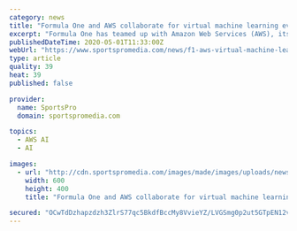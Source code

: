 ```yaml
---
category: news
title: "Formula One and AWS collaborate for virtual machine learning event"
excerpt: "Formula One has teamed up with Amazon Web Services (AWS), its official cloud and machine learning partner, to create a virtual event that will see professional racers compete against amateur developers from around the world."
publishedDateTime: 2020-05-01T11:33:00Z
webUrl: "https://www.sportspromedia.com/news/f1-aws-virtual-machine-learning-esports"
type: article
quality: 39
heat: 39
published: false

provider:
  name: SportsPro
  domain: sportspromedia.com

topics:
  - AWS AI
  - AI

images:
  - url: "http://cdn.sportspromedia.com/images/made/images/uploads/news/danniel_ricciardo_aussie_gp_2020_600_400.jpg"
    width: 600
    height: 400
    title: "Formula One and AWS collaborate for virtual machine learning event"

secured: "OCwTdDzhapzdzh3ZlrS77qc5BkdfBccMy8VvieYZ/LVGSmg0p2ut5GTpEN12vrgrb5wof23fzj2qu3dWB7YtE1nP6wGUqSX72uFnspC0OOCwpH4LjMhzXX3UFr8dbLqFqOp8rXlwRvDybWt+DlRyVA7FD3NHCGKLPvdxBaudtuj+dyP2ywqHOvuE192SoWrk8LW1BTaNIaGTEYQSHXQUesLNBgU5moyOgGOPt2UeRHRvVIoKr05dW200C/2Pw5f//QwtrF0IlfqKrooQ+ogMFiQN7zJ2wBJ4TlmfDPB9HnS++t0wmkzGnx1nqZO1gkj7+BG/BHgb4dCce8qaM+55Ux7g397N2rtH3AQyUvVIxfQxfoNKEBJSNf0TKCtKKYF/qufa/GHxPtro598BEu5cITb22PWUWggCad0ZMu+o0UoKGCn2WS+kKPmHgWB/lCAHAAKmdFCOSODA9kfrJmtCyJ+izfF1Ckz0FFe3PJMa+RY=;BKFe+uUzzA3L2E+/jCOD+Q=="
---
```


